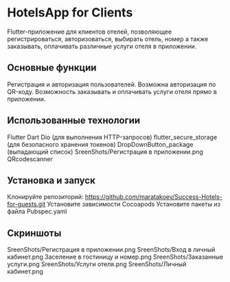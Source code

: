 # HotelsApp for Clients
Flutter-приложение для клиентов отелей, позволяющее регистрироваться, авторизоваться, выбирать отель, номер а также заказывать, оплачивать различные услуги отеля в приложении.

## Основные функции
Регистрация и авторизация пользователей.
Возможна авторизация по QR-коду.
Возможность заказывать и оплачивать услуги отеля прямо в приложении.

## Использованные технологии
Flutter
Dart
Dio (для выполнения HTTP-запросов)
flutter_secure_storage (для безопасного хранения токенов)
DropDownButton_package (выпадающий список)
SreenShots/Регистрация в приложении.png
QRcodescanner


## Установка и запуск
Клонируйте репозиторий: https://github.com/maratakoev/Success-Hotels-for-guests.git
Установите зависимости Cocoapods
Установите пакеты из файла Pubspec.yaml

## Скриншоты
SreenShots/Регистрация в приложении.png
SreenShots/Вход в личный кабинет.png
Заселение в гостиницу и номер.png
SreenShots/Заказанные услуги.png
SreenShots/Услуги отеля.png
SreenShots/Личный кабинет.png






